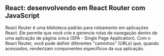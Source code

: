 ## React: desenvolvendo em React Router com JavaScript

React Router é uma biblioteca padrão para roteamento em aplicações React. Ele permite que você crie e gerencie rotas de navegação dentro de uma aplicação de página única (SPA - Single Page Application). Com o React Router, você pode definir diferentes "caminhos" (URLs) que, quando acessados, renderizam componentes específicos da sua aplicação.

